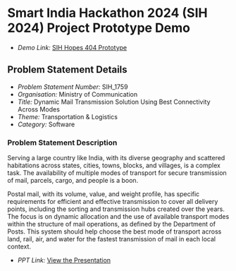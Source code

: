 # Smart India Hackathon 2024 (SIH 2024) Project Prototype Demo

- *Demo Link:* [SIH Hopes 404 Prototype](https://sih-hopes404.vercel.app/)

## Problem Statement Details

- *Problem Statement Number:* SIH_1759
- *Organisation:* Ministry of Communication
- *Title:* Dynamic Mail Transmission Solution Using Best Connectivity Across Modes
- *Theme:* Transportation & Logistics
- *Category:* Software

### Problem Statement Description

Serving a large country like India, with its diverse geography and scattered habitations across states, cities, towns, blocks, and villages, is a complex task. The availability of multiple modes of transport for secure transmission of mail, parcels, cargo, and people is a boon. 

Postal mail, with its volume, value, and weight profile, has specific requirements for efficient and effective transmission to cover all delivery points, including the sorting and transmission hubs created over the years. The focus is on dynamic allocation and the use of available transport modes within the structure of mail operations, as defined by the Department of Posts. This system should help choose the best mode of transport across land, rail, air, and water for the fastest transmission of mail in each local context.

- *PPT Link:* [View the Presentation](https://www.canva.com/design/DAGPekx8NwA/8WS5H3uNR5iKVpAgRqIlHA/edit?utm_content=DAGPekx8NwA&utm_campaign=designshare&utm_medium=link2&utm_source=sharebutton)
